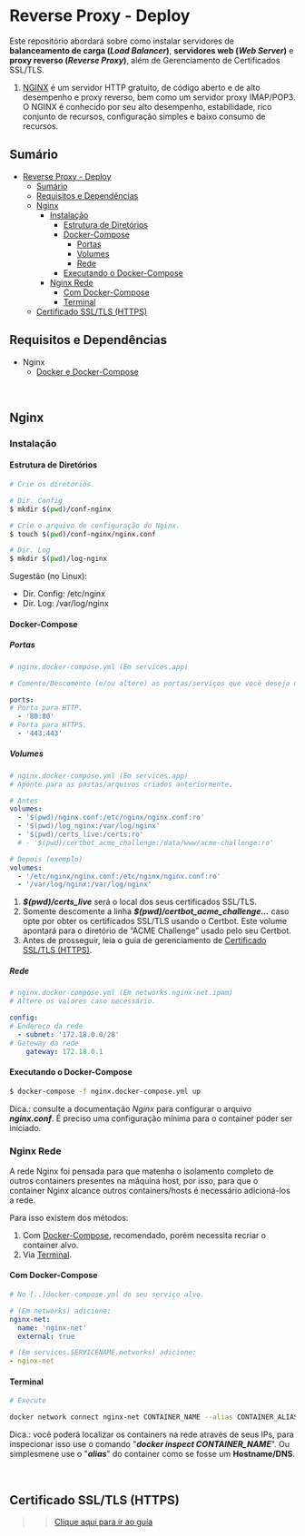 # Reverse Proxy - Deploy

Este repositório abordará sobre como instalar servidores de **balanceamento de carga (*Load Balancer*)**, **servidores web (*Web Server*)** e **proxy reverso (*Reverse Proxy*)**, além de Gerenciamento de Certificados SSL/TLS. 

1. [NGINX](https://docs.nginx.com) é um servidor HTTP gratuito, de código aberto e de alto desempenho e proxy reverso, bem como um servidor proxy IMAP/POP3. O NGINX é conhecido por seu alto desempenho, estabilidade, rico conjunto de recursos, configuração simples e baixo consumo de recursos.

## Sumário

- [Reverse Proxy - Deploy](#reverse-proxy---deploy)
  - [Sumário](#sumário)
  - [Requisitos e Dependências](#requisitos-e-dependências)
  - [Nginx](#nginx)
    - [Instalação](#instalação)
      - [Estrutura de Diretórios](#estrutura-de-diretórios)
      - [Docker-Compose](#docker-compose)
        - [Portas](#portas)
        - [Volumes](#volumes)
        - [Rede](#rede)
      - [Executando o Docker-Compose](#executando-o-docker-compose)
    - [Nginx Rede](#nginx-rede)
      - [Com Docker-Compose](#com-docker-compose)
      - [Terminal](#terminal)
  - [Certificado SSL/TLS (HTTPS)](#certificado-ssltls-https)

## Requisitos e Dependências

- Nginx
  - [Docker e Docker-Compose](https://docs.docker.com/)

<br>

## Nginx

### Instalação

#### Estrutura de Diretórios

```bash
# Crie os diretórios.

# Dir. Config
$ mkdir $(pwd)/conf-nginx 

# Crie o arquivo de configuração do Nginx.
$ touch $(pwd)/conf-nginx/nginx.conf

# Dir. Log
$ mkdir $(pwd)/log-nginx
```

Sugestão (no Linux):
- Dir. Config: /etc/nginx
- Dir. Log: /var/log/nginx

#### Docker-Compose

##### Portas

```yml
# nginx.docker-compose.yml (Em services.app)

# Comente/Descomente (e/ou altere) as portas/serviços que você deseja oferecer.

ports:
# Porta para HTTP.
  - '80:80'
# Porta para HTTPS.
  - '443:443'
```

##### Volumes

```yml
# nginx.docker-compose.yml (Em services.app)
# Aponte para as pastas/arquivos criados anteriormente.

# Antes
volumes:
  - '$(pwd)/nginx.conf:/etc/nginx/nginx.conf:ro'
  - '$(pwd)/log_nginx:/var/log/nginx'
  - '$(pwd)/certs_live:/certs:ro'
  # - '$(pwd)/certbot_acme_challenge:/data/www/acme-challenge:ro'

# Depois (exemplo)
volumes:
  - '/etc/nginx/nginx.conf:/etc/nginx/nginx.conf:ro'
  - '/var/log/nginx:/var/log/nginx'
```

1. ***\$(pwd)/certs_live*** será o local dos seus certificados SSL/TLS.
2. Somente descomente a linha ***\$(pwd)/certbot_acme_challenge...*** caso opte por obter os certificados SSL/TLS usando o Certbot. Este volume apontará para o diretório de “ACME Challenge” usado pelo seu Certbot.
3. Antes de prosseguir, leia o guia de gerenciamento de [Certificado SSL/TLS (HTTPS)](#certificado-ssltls-https).

##### Rede

```yml
# nginx.docker-compose.yml (Em networks.nginx-net.ipam)
# Altere os valores caso necessário. 

config:
# Endereço da rede
  - subnet: '172.18.0.0/28'
# Gateway da rede
    gateway: 172.18.0.1
```

#### Executando o Docker-Compose

```bash
$ docker-compose -f nginx.docker-compose.yml up
```

Dica.: consulte a documentação *Nginx* para configurar o arquivo ***nginx.conf***. É preciso uma configuração mínima para o container poder ser iniciado.

### Nginx Rede

A rede Nginx foi pensada para que matenha o isolamento completo de outros containers presentes na máquina host, por isso, para que o container Nginx alcance outros containers/hosts é necessário adicioná-los a rede. 

Para isso existem dos métodos:
1. Com [ Docker-Compose](#com-docker-compose), recomendado, porém necessita recriar o container alvo.
2. Via [Terminal](#terminal).

#### Com Docker-Compose

```yml
# No [..]docker-compose.yml do seu serviço alvo.

# (Em networks) adicione:
nginx-net:
  name: 'nginx-net'
  external: true

# (Em services.SERVICENAME.networks) adicione:
- nginx-net
```

#### Terminal

```bash
# Execute

docker network connect nginx-net CONTAINER_NAME --alias CONTAINER_ALIAS
```

Dica.: você poderá localizar os containers na rede através de seus IPs, para inspecionar isso use o comando "***docker inspect CONTAINER_NAME***". Ou simplesmene use o "***alias***" do container como se fosse um **Hostname/DNS**.

<br>

## Certificado SSL/TLS (HTTPS)

>> [Clique aqui para ir ao guia](./README.cert.md)